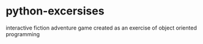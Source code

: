 # python-excersises
interactive fiction adventure game created as an exercise of object oriented programming
